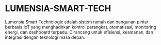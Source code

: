 # LUMENSIA-SMART-TECH
Lumensia Smart Technologie adalah sistem rumah dan bangunan pintar berbasis IoT yang menghadirkan kontrol perangkat, otomatisasi, monitoring energi, dan dashboard terpadu. Dirancang untuk efisiensi, keamanan, dan integrasi dengan teknologi masa depan.
